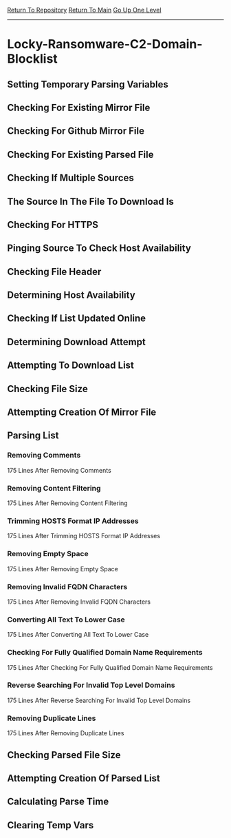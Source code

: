 [Return To Repository](https://github.com/deathbybandaid/piholeparser/)
[Return To Main](https://github.com/deathbybandaid/piholeparser/blob/master/RecentRunLogs/Mainlog.md)
[Go Up One Level](https://github.com/deathbybandaid/piholeparser/blob/master/RecentRunLogs/TopLevelScripts/30-Processing-Blacklists.md)
____________________________________
# Locky-Ransomware-C2-Domain-Blocklist
## Setting Temporary Parsing Variables
## Checking For Existing Mirror File
## Checking For Github Mirror File
## Checking For Existing Parsed File
## Checking If Multiple Sources
## The Source In The File To Download Is
## Checking For HTTPS
## Pinging Source To Check Host Availability
## Checking File Header
## Determining Host Availability
## Checking If List Updated Online
## Determining Download Attempt
## Attempting To Download List
## Checking File Size
## Attempting Creation Of Mirror File
## Parsing List
### Removing Comments
175 Lines After Removing Comments
### Removing Content Filtering
175 Lines After Removing Content Filtering
### Trimming HOSTS Format IP Addresses
175 Lines After Trimming HOSTS Format IP Addresses
### Removing Empty Space
175 Lines After Removing Empty Space
### Removing Invalid FQDN Characters
175 Lines After Removing Invalid FQDN Characters
### Converting All Text To Lower Case
175 Lines After Converting All Text To Lower Case
### Checking For Fully Qualified Domain Name Requirements
175 Lines After Checking For Fully Qualified Domain Name Requirements
### Reverse Searching For Invalid Top Level Domains
175 Lines After Reverse Searching For Invalid Top Level Domains
### Removing Duplicate Lines
175 Lines After Removing Duplicate Lines
## Checking Parsed File Size
## Attempting Creation Of Parsed List
## Calculating Parse Time
## Clearing Temp Vars
